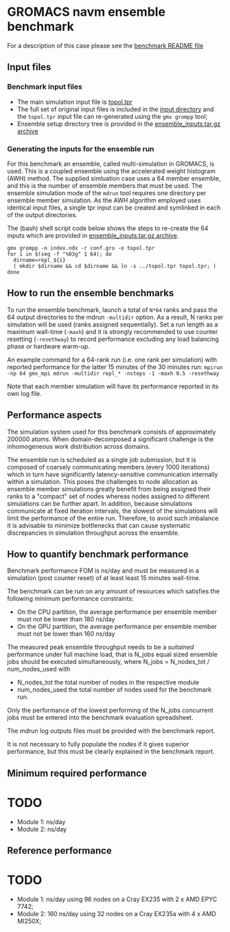 # GROMACS navm ensemble benchmark

For a description of this case please see the [benchmark README
file](./inputs//README)

## Input files

### Benchmark input files

- The main simulation input file is [topol.tpr](./inputs/topol.tpr)
- The full set of original input files is included in the 
  [input directory](./inputs/) and the ``topol.tpr`` input file can
  re-generated using the ``gmx grompp`` tool;
- Ensemble setup directory tree is provided in the
  [ensemble_inputs.tar.gz archive](./inputs/ensemble_inputs.tar.gz)

### Generating the inputs for the ensemble run

For this benchmark an ensemble, called multi-simulation in GROMACS, is used.
This is a coupled ensemble using the accelerated weight histogram (AWH) method.
The supplied simluation case uses a 64 member ensemble, and
this is the number of ensemble members that must be used. The
ensemble simulation mode of the ``mdrun`` tool requires one directory
per ensemble member simulation. As the AWH algorithm employed uses
identical input files, a single tpr input can be created and symlinked
in each of the output directories.

The (bash) shell script code below shows the steps to re-create
the 64 inputs which are provided in
[ensemble_inputs.tar.gz archive](./inputs/ensemble_inputs.tar.gz).
```
gmx grompp -n index.ndx -r conf.gro -o topol.tpr
for i in $(seq -f "%03g" 1 64); do
  dirname=repl_${i}
  ( mkdir $dirname && cd $dirname && ln -s ../topol.tpr topol.tpr; )
done
```

## How to run the ensemble benchmarks

To run the ensemble benchmark, launch a total of `N*64` ranks and pass
the 64 output directories to the mdrun ``-multidir`` option. As a
result, N ranks per simulation will be used (ranks assigned
sequentially).  Set a run length as a maximum wall-time (`-maxh`) and it is
strongly recommended to use counter resetting (`-resethway`) to 
record performance excluding any load balancing phase or hardware warm-up.

An example command for a 64-rank run (i.e. one rank per simulation) with reported
performance for the latter 15 minutes of the 30 minutes run:
`mpirun -np 64 gmx_mpi mdrun -multidir repl_* -nsteps -1 -maxh 0.5 -resethway`

Note that each member simulation will have its performance
reported in its own log file.

## Performance aspects

The simulation system used for this benchmark consists of
approximately 200000 atoms.  When domain-decomposed a significant
challenge is the inhomogeneous work distribution across domains.

The ensemble run is scheduled as a single job submission, but it is
composed of coarsely communicating members (every 1000 iterations)
which in turn have significantly latency-sensitive communication
internally within a simulation.  This poses the challenges to node
allocation as ensemble member simulations greatly benefit from being
assigned their ranks to a "compact" set of nodes whereas nodes
assigned to different simulations can be further apart.  In
addition, because simulations communicate at fixed iteration
intervals, the slowest of the simulations will limit the performance
of the entire run.  Therefore, to avoid such imbalance it is advisable
to minimize bottlenecks that can cause systematic discrepancies in
simulation throughput across the ensemble.

## How to quantify benchmark performance

Benchmark performance FOM is ns/day and must be measured in
a simulation (post counter reset) of at least least 15 minutes wall-time.

The benchmark can be run on any amount of resources which satisfies 
the following minimum performance constraints:
- On the CPU partition, the average performance per ensemble member must not be lower than 180 ns/day
- On the GPU partition, the average performance per ensemble member must not be lower than 160 ns/day

The measured peak ensemble throughput needs to be a *suitained* performance under full
machine load, that is N_jobs equal sized ensemble jobs should be executed simultaneously,
where N_jobs = N_nodes_tot / num_nodes_used with
* N_nodes_tot the total number of nodes in the respective module
* num_nodes_used the total number of nodes used for the benchmark run.

Only the performance of the lowest performing of the N_jobs concurrent jobs
must be entered into the benchmark evaluation spreadsheet.

The mdrun log outputs files must be provided with the benchmark report.

It is not necessary to fully populate the nodes if it gives superior
performance, but this must be clearly explained in the benchmark
report.

## Minimum required performance

# TODO
* Module 1:  ns/day
* Module 2:  ns/day

## Reference performance

# TODO
* Module 1:  ns/day using 96 nodes on a Cray EX235 with 2 x AMD EPYC 7742;
* Module 2: 160 ns/day using 32 nodes on a Cray EX235a with 4 x AMD MI250X;
